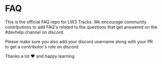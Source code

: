 # FAQ

This is the official FAQ repo for LW3 Tracks. We encourage community contributions to add FAQ's related to the questions that get answered on the #devhelp channel on discord.

Please make sure you also add your discord username along with your PR to get a contributor's role on discord.

Thanks a lot ❤️ and happy learning
